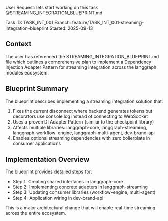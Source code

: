 User Request: lets start working on this task @STREAMING_INTEGRATION_BLUEPRINT.md

Task ID: TASK_INT_001
Branch: feature/TASK_INT_001-streaming-integration-blueprint
Started: 2025-09-13

## Context

The user has referenced the STREAMING_INTEGRATION_BLUEPRINT.md file which outlines a comprehensive plan to implement a Dependency Injection Adapter Pattern for streaming integration across the langgraph modules ecosystem.

## Blueprint Summary

The blueprint describes implementing a streaming integration solution that:

1. Fixes the current disconnect where backend generates tokens but decorators use console.log instead of connecting to WebSocket
2. Uses a proven DI Adapter Pattern (similar to the checkpoint library)
3. Affects multiple libraries: langgraph-core, langgraph-streaming, langgraph-workflow-engine, langgraph-multi-agent, dev-brand-api
4. Enables optional streaming dependencies with zero boilerplate in consumer applications

## Implementation Overview

The blueprint provides detailed steps for:

- Step 1: Creating shared interfaces in langgraph-core
- Step 2: Implementing concrete adapters in langgraph-streaming
- Step 3: Updating consumer libraries (workflow-engine, multi-agent)
- Step 4: Application wiring in dev-brand-api

This is a major architectural change that will enable real-time streaming across the entire ecosystem.
